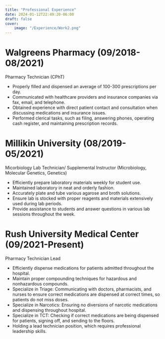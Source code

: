 ```yaml
---
title: "Professional Experience"
date: 2024-01-12T22:49:20-06:00
draft: false
cover:
    image: "/Experience/Work2.png"
---
```


# Walgreens Pharmacy (09/2018-08/2021)
Pharmacy Technician (CPhT)
-	Properly filled and dispensed an average of 100-300 prescriptions per day.
-	Communicated with healthcare providers and insurance companies via fax, email, and telephone.
-	Obtained experience with direct patient contact and consultation when discussing medications and insurance issues.
-	Performed clerical tasks, such as filing, answering phones, operating cash register, and maintaining prescription records.

# Millikin University (08/2019-05/2021)
Micorbiology Lab Technician/ Supplemental Instructor (Microbiology, Molecular Genetics, Genetics)
-	Efficiently prepare laboratory materials weekly for student use.
-	Maintained laboratory in neat and orderly fashion.
-	Accurately plate and tube various agarose and broth solutions.
-	Ensure lab is stocked with proper reagents and materials extensively used during lab periods. 
-	Provide assistance to students and answer questions in various lab sessions throughout the week.

# Rush University Medical Center (09/2021-Present)
Pharmacy Technician Lead
-	Efficiently dispense medications for patients admitted throughout the hospital. 
-	Maintain proper compounding techniques for hazardous and nonhazardous compounds. 
-	Specialize in Triage: Communicating with doctors, pharmacists, and nurses to ensure correct medications are dispensed at correct times, so patients do not miss doses.
-	Specialize in Narcotics: Ensuring no diversions of narcotic medications and dispensing throughout hospital. 
-	Specialize in TCT: Checking if correct medications are being dispensed for patients, signing off, and sending to the floors. 
-	Holding a lead technician position, which requires professional leadership skills.